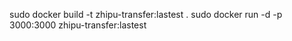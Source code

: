 sudo docker build -t zhipu-transfer:lastest .
sudo docker run -d -p 3000:3000 zhipu-transfer:lastest